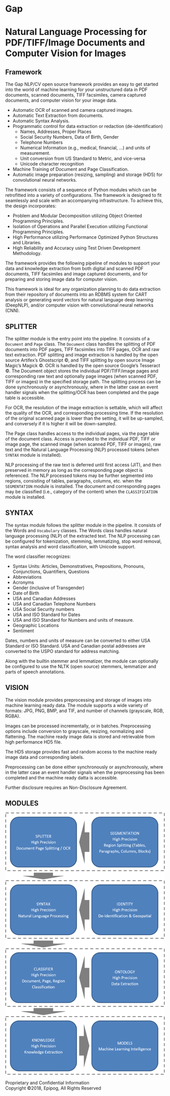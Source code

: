 # Gap  
# Natural Language Processing for PDF/TIFF/Image Documents and Computer Vision for Images

## Framework
The Gap NLP/CV open source framework provides an easy to get started into the world of machine learning for your unstructured data in PDF documents, scanned documents, TIFF facsimiles,  camera captured documents, and computer vision for your image data.

+	Automatic OCR of scanned and camera captured images.  
+	Automatic Text Extraction from documents.  
+	Automatic Syntax Analysis.  
+	Programmatic control for data extraction or redaction (de-identification)  
    -	Names, Addresses, Proper Places  
    -	Social Security Numbers, Data of Birth, Gender  
    -	Telephone Numbers  
    -	Numerical Information (e.g., medical, financial, …) and units of measurement.  
    -	Unit conversion from US Standard to Metric, and vice-versa  
    -	Unicode character recognition  
+	Machine Training of Document and Page Classification.  
+	Automatic image preparation (resizing, sampling) and storage (HD5) for convolutional neural networks.

The framework consists of a sequence of Python modules which can be retrofitted into a variety of configurations. The framework is designed to fit seamlessly and scale with an accompanying infrastructure. To achieve this, the design incorporates:

+	Problem and Modular Decomposition utilizing Object Oriented Programming Principles.  
+	Isolation of Operations and Parallel Execution utilizing Functional Programming Principles.  
+	High Performance utilizing Performance Optimized Python Structures and Libraries.  
+	High Reliability and Accuracy using Test Driven Development Methodology.

The framework provides the following pipeline of modules to support your data and knowledge extraction from both digital and scanned PDF documents, TIFF facsimiles and image captured documents, and for preparing and storing image data for computer vision.

This framework is ideal for any organization planning to do data extraction from their repository of documents into an RDBMS system for CART analysis or generating word vectors for natural language deep learning (DeepNLP), and/or computer vision with convolutional neural networks (CNN).

## SPLITTER

The splitter module is the entry point into the pipeline. It consists of a `Document` and `Page` class. The `Document` class handles the splitting of PDF documents into PDF pages, TIFF facsimiles into TIFF pages, OCR and raw text extraction. PDF splitting and image extraction is handled by the open source Artifex’s Ghostscript ©, and TIFF splitting by open source Image Magic’s Magick ©. OCR is handled by the open source Google’s Tesseract ©. The Document object stores the individual PDF/TIFF/image pages and corresponding raw text and optionally page images (when scanned PDF, TIFF or images) in the specified storage path. The splitting process can be done synchronously or asynchronously, where in the latter case an event handler signals when the splitting/OCR has been completed and the page table is accessible.

For OCR, the resolution of the image extraction is settable, which will affect the quality of the OCR, and corresponding processing time. If the resolution of the original scanned page is lower than the setting, it will be up-sampled, and conversely if it is higher it will be down-sampled.

The Page class handles access to the individual pages, via the page table of the document class. Access is provided to the individual PDF, TIFF or image page, the scanned image (when scanned PDF, TIFF or images), raw text and the Natural Language Processing (NLP) processed tokens (when `SYNTAX` module is installed).

NLP processing of the raw text is deferred until first access (JIT), and then preserved in memory as long as the corresponding page object is referenced. The NLP processed tokens may be further segmented into regions, consisting of tables, paragraphs, columns, etc. when the `SEGMENTATION` module is installed.
The document and corresponding pages may be classified (i.e., category of the content) when the `CLASSIFICATION` module is installed.

## SYNTAX

The syntax module follows the splitter module in the pipeline. It consists of the Words and `Vocabulary` classes. The Words class handles natural language processing (NLP) of the extracted text. The NLP processing can be configured for tokenization, stemming, lemmatizing, stop word removal, syntax analysis and word classification, with Unicode support.

The word classifier recognizes:

+	Syntax Units: Articles, Demonstratives, Prepositions, Pronouns, Conjunctions, Quantifiers, Questions  
+	Abbreviations  
+	Acronyms  
+	Gender (inclusive of Transgender)  
+	Date of Birth  
+	USA and Canadian Addresses  
+	USA and Canadian Telephone Numbers  
+	USA Social Security numbers  
+	USA and ISO Standard for Dates  
+	USA and ISO Standard for Numbers and units of measure.  
+	Geographic Locations  
+	Sentiment

Dates, numbers and units of measure can be converted to either USA Standard or ISO Standard. USA and Canadian postal addresses are converted to the USPO standard for address matching.

Along with the builtin stemmer and lemmatizer, the module can optionally be configured to use the NLTK (open source) stemmers, lemmatizer and parts of speech annotations.

## VISION

The vision module provides preprocessing and storage of images into machine learning ready data. The module supports a wide variety of formats: JPG, PNG, BMP, and TIF, and number of channels (grayscale, RGB, RGBA).

Images can be processed incrementally, or in batches.  Preprocessing options include conversion to grayscale, resizing, normalizing and flattening. The machine ready image data is stored and retrievable from high performance HD5 file.

The HD5 storage provides fast and random access to the machine ready image data and corresponding labels.

Preprocessing can be done either synchronously or asynchronously, where in the latter case an event handler signals when the preprocessing has been completed and the machine ready datta is accessible.

Further disclosure requires an Non-Disclosure Agreement.
 
## MODULES

  ![modules](img/modules.png)

Proprietary and Confidential Information  
Copyright ©2018, Epipog, All Rights Reserved